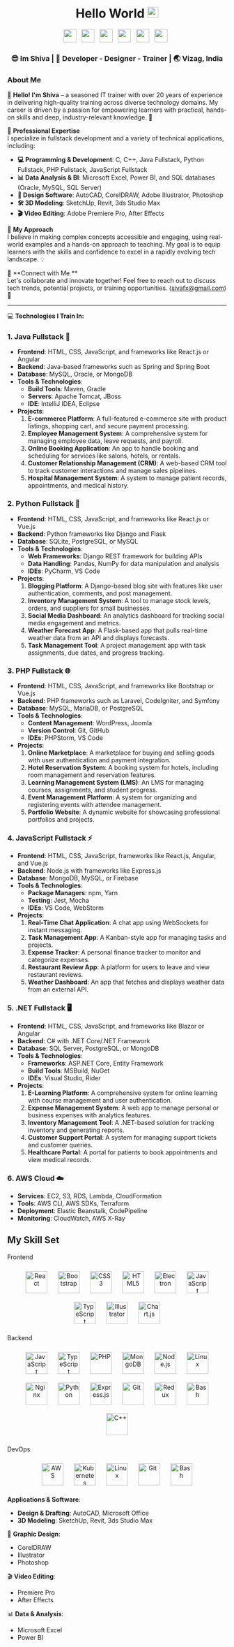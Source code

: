 <div align="center">
  <h1> Hello World <img src="https://media.giphy.com/media/hvRJCLFzcasrR4ia7z/giphy.gif" width="25px"></h1>
</div>

<p align='center'> 
<a href="https://www.linkedin.com/in/sivfx/"><img height="30" src="https://raw.githubusercontent.com/trinwin/trinwin/master/icons/linkedin.png?raw=true"></a>&nbsp;&nbsp;
<a href="https://medium.com/@sivafx"><img height="30" src="https://raw.githubusercontent.com/trinwin/trinwin/master/icons/medium.png?raw=true"></a>&nbsp;&nbsp;
<a href="https://twitter.com/sivafx"><img height="30" src="https://raw.githubusercontent.com/trinwin/trinwin/master/icons/twitter.png?raw=true"></a>&nbsp;&nbsp;
<a href="https://dev.to/sivafx"><img height="30" src="https://raw.githubusercontent.com/trinwin/trinwin/master/icons/devto.png?raw=true"></a>&nbsp;&nbsp;
<a href="https://instagram.com/sivafx"><img height="30" src="https://raw.githubusercontent.com/trinwin/trinwin/master/icons/instagram.png?raw=true"></a>&nbsp;&nbsp;
<a href="https://unsplash.com/@sivafx"><img height="30" src="https://raw.githubusercontent.com/trinwin/trinwin/master/icons/unsplash.png?raw=true"></a>&nbsp;&nbsp;

<div align="center">
  <h3> 😎 Im Shiva | 🕺 Developer - Designer - Trainer | 🌏 Vizag, India </h3> 
</div>

### About Me 

👋 **Hello! I'm Shiva** – a seasoned IT trainer with over 20 years of experience in delivering high-quality training across diverse technology domains. My career is driven by a passion for empowering learners with practical, hands-on skills and deep, industry-relevant knowledge. 🚀

🌟 **Professional Expertise**  
I specialize in fullstack development and a variety of technical applications, including:
- **💻 Programming & Development**: C, C++, Java Fullstack, Python Fullstack, PHP Fullstack, JavaScript Fullstack
- **📊 Data Analysis & BI**: Microsoft Excel, Power BI, and SQL databases (Oracle, MySQL, SQL Server)
- **🎨 Design Software**: AutoCAD, CorelDRAW, Adobe Illustrator, Photoshop
- **🛠️ 3D Modeling**: SketchUp, Revit, 3ds Studio Max
- **🎬 Video Editing**: Adobe Premiere Pro, After Effects

🌱 **My Approach**  
I believe in making complex concepts accessible and engaging, using real-world examples and a hands-on approach to teaching. My goal is to equip learners with the skills and confidence to excel in a rapidly evolving tech landscape. 💡

💬 **Connect with Me **  
Let's collaborate and innovate together! Feel free to reach out to discuss tech trends, potential projects, or training opportunities. (sivafx@gmail.com) 🤝


---
💻 **Technologies I Train In:**

### 1. **Java Fullstack** 🚀
- **Frontend**: HTML, CSS, JavaScript, and frameworks like React.js or Angular
- **Backend**: Java-based frameworks such as Spring and Spring Boot
- **Database**: MySQL, Oracle, or MongoDB
- **Tools & Technologies**: 
  - **Build Tools**: Maven, Gradle
  - **Servers**: Apache Tomcat, JBoss
  - **IDE**: IntelliJ IDEA, Eclipse
- **Projects**:
  1. **E-commerce Platform**: A full-featured e-commerce site with product listings, shopping cart, and secure payment processing.
  2. **Employee Management System**: A comprehensive system for managing employee data, leave requests, and payroll.
  3. **Online Booking Application**: An app to handle booking and scheduling for services like salons, hotels, or rentals.
  4. **Customer Relationship Management (CRM)**: A web-based CRM tool to track customer interactions and manage sales pipelines.
  5. **Hospital Management System**: A system to manage patient records, appointments, and medical history.

### 2. **Python Fullstack** 🐍
- **Frontend**: HTML, CSS, JavaScript, and frameworks like React.js or Vue.js
- **Backend**: Python frameworks like Django and Flask
- **Database**: SQLite, PostgreSQL, or MySQL
- **Tools & Technologies**:
  - **Web Frameworks**: Django REST framework for building APIs
  - **Data Handling**: Pandas, NumPy for data manipulation and analysis
  - **IDEs**: PyCharm, VS Code
- **Projects**:
  1. **Blogging Platform**: A Django-based blog site with features like user authentication, comments, and post management.
  2. **Inventory Management System**: A tool to manage stock levels, orders, and suppliers for small businesses.
  3. **Social Media Dashboard**: An analytics dashboard for tracking social media engagement and metrics.
  4. **Weather Forecast App**: A Flask-based app that pulls real-time weather data from an API and displays forecasts.
  5. **Task Management Tool**: A project management app with task assignments, due dates, and progress tracking.

### 3. **PHP Fullstack** 🌐
- **Frontend**: HTML, CSS, JavaScript, and frameworks like Bootstrap or Vue.js
- **Backend**: PHP frameworks such as Laravel, CodeIgniter, and Symfony
- **Database**: MySQL, MariaDB, or PostgreSQL
- **Tools & Technologies**:
  - **Content Management**: WordPress, Joomla
  - **Version Control**: Git, GitHub
  - **IDEs**: PHPStorm, VS Code
- **Projects**:
  1. **Online Marketplace**: A marketplace for buying and selling goods with user authentication and payment integration.
  2. **Hotel Reservation System**: A booking system for hotels, including room management and reservation features.
  3. **Learning Management System (LMS)**: An LMS for managing courses, assignments, and student progress.
  4. **Event Management Platform**: A system for organizing and registering events with attendee management.
  5. **Portfolio Website**: A dynamic website for showcasing professional portfolios and projects.

### 4. **JavaScript Fullstack** ⚡
- **Frontend**: HTML, CSS, JavaScript, frameworks like React.js, Angular, and Vue.js
- **Backend**: Node.js with frameworks like Express.js
- **Database**: MongoDB, MySQL, or Firebase
- **Tools & Technologies**:
  - **Package Managers**: npm, Yarn
  - **Testing**: Jest, Mocha
  - **IDEs**: VS Code, WebStorm
- **Projects**:
  1. **Real-Time Chat Application**: A chat app using WebSockets for instant messaging.
  2. **Task Management App**: A Kanban-style app for managing tasks and projects.
  3. **Expense Tracker**: A personal finance tracker to monitor and categorize expenses.
  4. **Restaurant Review App**: A platform for users to leave and view restaurant reviews.
  5. **Weather Dashboard**: An app that fetches and displays weather data from an external API.

### 5. **.NET Fullstack** 🖥️
- **Frontend**: HTML, CSS, JavaScript, and frameworks like Blazor or Angular
- **Backend**: C# with .NET Core/.NET Framework
- **Database**: SQL Server, PostgreSQL, or MongoDB
- **Tools & Technologies**:
  - **Frameworks**: ASP.NET Core, Entity Framework
  - **Build Tools**: MSBuild, NuGet
  - **IDEs**: Visual Studio, Rider
- **Projects**:
  1. **E-Learning Platform**: A comprehensive system for online learning with course management and user authentication.
  2. **Expense Management System**: A web app to manage personal or business expenses with analytics features.
  3. **Inventory Management Tool**: A .NET-based solution for tracking inventory and generating reports.
  4. **Customer Support Portal**: A system for managing support tickets and customer queries.
  5. **Healthcare Portal**: A portal for patients to book appointments and view medical records.


### 6. **AWS Cloud** ☁️
- **Services**: EC2, S3, RDS, Lambda, CloudFormation
- **Tools**: AWS CLI, AWS SDKs, Terraform
- **Deployment**: Elastic Beanstalk, CodePipeline
- **Monitoring**: CloudWatch, AWS X-Ray


## My Skill Set  
Frontend  

<div align="center">  
<img style="margin: 10px" src="https://profilinator.rishav.dev/skills-assets/react-original-wordmark.svg" alt="React" height="50" />  
<img style="margin: 10px" src="https://profilinator.rishav.dev/skills-assets/bootstrap-plain.svg" alt="Bootstrap" height="50" />  
<img style="margin: 10px" src="https://profilinator.rishav.dev/skills-assets/css3-original-wordmark.svg" alt="CSS3" height="50" />  
<img style="margin: 10px" src="https://profilinator.rishav.dev/skills-assets/html5-original-wordmark.svg" alt="HTML5" height="50" />  
<img style="margin: 10px" src="https://profilinator.rishav.dev/skills-assets/electron-original.svg" alt="Electron" height="50" />  
<img style="margin: 10px" src="https://profilinator.rishav.dev/skills-assets/javascript-original.svg" alt="JavaScript" height="50" />  
<img style="margin: 10px" src="https://profilinator.rishav.dev/skills-assets/typescript-original.svg" alt="TypeScript" height="50" />  
<img style="margin: 10px" src="https://profilinator.rishav.dev/skills-assets/adobe_illustrator-icon.svg" alt="Illustrator" height="50" />  
<img style="margin: 10px" src="https://profilinator.rishav.dev/skills-assets/logo-title.svg" alt="Chart.js" height="50" />  
</div></td><td valign="top" width="33%">

Backend  

<div align="center">  
<img style="margin: 10px" src="https://profilinator.rishav.dev/skills-assets/javascript-original.svg" alt="JavaScript" height="50" />  
<img style="margin: 10px" src="https://profilinator.rishav.dev/skills-assets/typescript-original.svg" alt="TypeScript" height="50" />  
<img style="margin: 10px" src="https://profilinator.rishav.dev/skills-assets/php-original.svg" alt="PHP" height="50" />  
<img style="margin: 10px" src="https://profilinator.rishav.dev/skills-assets/mongodb-original-wordmark.svg" alt="MongoDB" height="50" />  
<img style="margin: 10px" src="https://profilinator.rishav.dev/skills-assets/nodejs-original-wordmark.svg" alt="Node.js" height="50" />  
<img style="margin: 10px" src="https://profilinator.rishav.dev/skills-assets/linux-original.svg" alt="Linux" height="50" />  
<img style="margin: 10px" src="https://profilinator.rishav.dev/skills-assets/nginx-original.svg" alt="Nginx" height="50" />  
<img style="margin: 10px" src="https://profilinator.rishav.dev/skills-assets/python-original.svg" alt="Python" height="50" />  
<img style="margin: 10px" src="https://profilinator.rishav.dev/skills-assets/express-original-wordmark.svg" alt="Express.js" height="50" />  
<img style="margin: 10px" src="https://profilinator.rishav.dev/skills-assets/git-scm-icon.svg" alt="Git" height="50" />  
<img style="margin: 10px" src="https://profilinator.rishav.dev/skills-assets/redux-original.svg" alt="Redux" height="50" />  
<img style="margin: 10px" src="https://profilinator.rishav.dev/skills-assets/gnu_bash-icon.svg" alt="Bash" height="50" />  
<img style="margin: 10px" src="https://profilinator.rishav.dev/skills-assets/cplusplus-original.svg" alt="C++" height="50" />  
</div></td><td valign="top" width="33%">

 DevOps  

<div align="center">  
<img style="margin: 10px" src="https://profilinator.rishav.dev/skills-assets/amazonwebservices-original-wordmark.svg" alt="AWS" height="50" />  
<img style="margin: 10px" src="https://profilinator.rishav.dev/skills-assets/kubernetes-icon.svg" alt="Kubernetes" height="50" />  
<img style="margin: 10px" src="https://profilinator.rishav.dev/skills-assets/linux-original.svg" alt="Linux" height="50" />  
<img style="margin: 10px" src="https://profilinator.rishav.dev/skills-assets/git-scm-icon.svg" alt="Git" height="50" />  
<img style="margin: 10px" src="https://profilinator.rishav.dev/skills-assets/gnu_bash-icon.svg" alt="Bash" height="50" />  
</div>


 **Applications & Software**:
- **Design & Drafting**: AutoCAD, Microsoft Office
- **3D Modeling**: SketchUp, Revit, 3ds Studio Max

🎨 **Graphic Design**:
- CorelDRAW
- Illustrator
- Photoshop

🎬 **Video Editing**:
- Premiere Pro
- After Effects

📊 **Data & Analysis**:
- Microsoft Excel
- Power BI


<!--
**sivafx/sivafx** is a ✨ _special_ ✨ repository because its `README.md` (this file) appears on your GitHub profile.
-->
